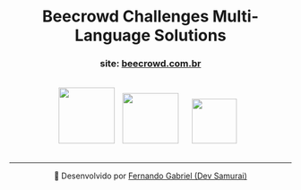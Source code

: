 <h1 align="center"> Beecrowd Challenges Multi-Language Solutions </h1>

<h3 align="center"> site: <a href="https://www.beecrowd.com.br/judge/pt" target="_blank">beecrowd.com.br</a></h3>

<br>
<div style="text-align: center;">
    <img src="https://cdn.jsdelivr.net/gh/devicons/devicon/icons/java/java-original-wordmark.svg" width="100" height="100" /> <img src="https://cdn.jsdelivr.net/gh/devicons/devicon/icons/python/python-original-wordmark.svg" width="100" height="90" hspace="10" /> <img src="https://cdn.jsdelivr.net/gh/devicons/devicon/icons/javascript/javascript-original.svg" width="80" height="80" hspace="10" />
</div>

<br>

---

<div style="text-align: center;">

🔗 Desenvolvido por <a href="https://www.linkedin.com/in/enginnerfernandogabriel/" target="_blank">Fernando Gabriel (Dev Samurai)</a>

</div>